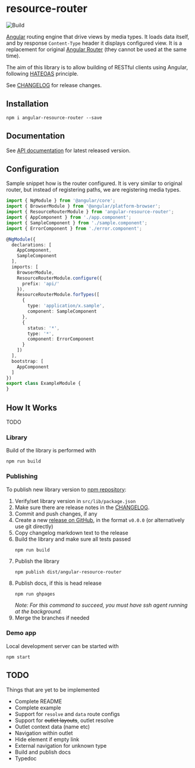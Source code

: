 # resource-router

![Build](https://github.com/mdvorak/resource-router/workflows/Build/badge.svg)

[Angular](https://angular.io/) routing engine that drive views by media types. It loads data itself, and by response `Content-Type` header
it displays configured view. It is a replacement for original [Angular Router](https://angular.io/docs/ts/latest/guide/router.html) (they cannot be used at the same time).

The aim of this library is to allow building of RESTful clients using Angular, following [HATEOAS](http://en.wikipedia.org/wiki/HATEOAS) principle.

See [CHANGELOG](CHANGELOG.md) for release changes.

## Installation

    npm i angular-resource-router --save

## Documentation

See [API documentation](https://mdvorak.github.io/resource-router/) for latest released version.


## Configuration

Sample snippet how is the router configured.
It is very similar to original router, but instead of registering paths, we are registering media types.

```typescript
import { NgModule } from '@angular/core';
import { BrowserModule } from '@angular/platform-browser';
import { ResourceRouterModule } from 'angular-resource-router';
import { AppComponent } from './app.component';
import { SampleComponent } from './sample.component';
import { ErrorComponent } from './error.component';

@NgModule({
  declarations: [
    AppComponent,
    SampleComponent
  ],
  imports: [
    BrowserModule,
    ResourceRouterModule.configure({
      prefix: 'api/'
    }),
    ResourceRouterModule.forTypes([
      {
        type: 'application/x.sample',
        component: SampleComponent
      },
      {
        status: '*',
        type: '*',
        component: ErrorComponent
      }
    ])
  ],
  bootstrap: [
    AppComponent
  ]
})
export class ExampleModule {
}
```

## How It Works

TODO

### Library

Build of the library is performed with
```
npm run build
```

### Publishing

To publish new library version to [npm repository](https://www.npmjs.com/package/angular-resource-router):

1. Verify/set library version in `src/lib/package.json`
1. Make sure there are release notes in the [CHANGELOG](CHANGELOG.md).
1. Commit and push changes, if any
1. Create a new [release on GitHub](https://github.com/mdvorak/resource-router/releases),
   in the format `v0.0.0` (or alternatively use git directly)
1. Copy changelog markdown text to the release
1. Build the library and make sure all tests passed
   ```
   npm run build
   ```
1. Publish the library
   ```
   npm publish dist/angular-resource-router
   ```
1. Publish docs, if this is head release
   ```
   npm run ghpages
   ```
   _Note: For this command to succeed, you must have ssh agent running at the background._
1. Merge the branches if needed

### Demo app

Local development server can be started with
```
npm start
```

## TODO

Things that are yet to be implemented

* Complete README
* Complete example
* Support for `resolve` and `data` route configs
* Support for <s>outlet layouts</s>, outlet resolve
* Outlet context data (name etc)
* Navigation within outlet
* Hide element if empty link
* External navigation for unknown type
* Build and publish docs
* Typedoc
